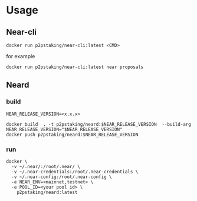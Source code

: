 # Usage

## Near-cli 

```
docker run p2pstaking/near-cli:latest <CMD>
```

for example

```
docker run p2pstaking/near-cli:latest near proposals
```


## Neard

### build 

```
NEAR_RELEASE_VERSION=<x.x.x>
```

```
docker build  . -t p2pstaking/neard:$NEAR_RELEASE_VERSION  --build-arg NEAR_RELEASE_VERSION="$NEAR_RELEASE_VERSION"
docker push p2pstaking/neard:$NEAR_RELEASE_VERSION
```

### run

```
docker \
  -v ~/.near/:/root/.near/ \
  -v ~/.near-credentials:/root/.near-credentials \ 
  -v ~/.near-config:/root/.near-config \
  -e NEAR_ENV=<mainnet,testnet> \
  -e POOL_ID=<your pool id> \
	p2pstaking/neard:latest
```

